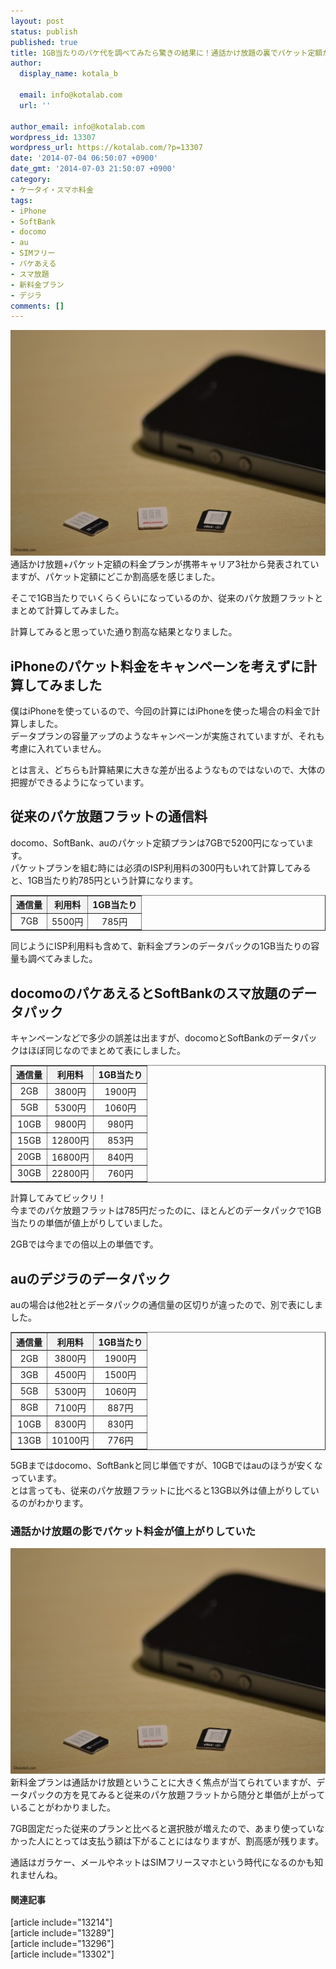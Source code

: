 ```yaml
---
layout: post
status: publish
published: true
title: 1GB当たりのパケ代を調べてみたら驚きの結果に！通話かけ放題の裏でパケット定額が値上がりしていた！
author:
  display_name: kotala_b

  email: info@kotalab.com
  url: ''

author_email: info@kotalab.com
wordpress_id: 13307
wordpress_url: https://kotalab.com/?p=13307
date: '2014-07-04 06:50:07 +0900'
date_gmt: '2014-07-03 21:50:07 +0900'
category:
- ケータイ・スマホ料金
tags:
- iPhone
- SoftBank
- docomo
- au
- SIMフリー
- パケあえる
- スマ放題
- 新料金プラン
- デジラ
comments: []
---
```

<p><img src="/wp-content/uploads/mobile-packet-cost-up_140704-546x361.jpg" alt="mobile-packet-cost-up_140704" width="546" height="361" class="alignnone size-large wp-image-13311" /><br />
通話かけ放題+パケット定額の料金プランが携帯キャリア3社から発表されていますが、パケット定額にどこか割高感を感じました。</p>
<p>そこで1GB当たりでいくらくらいになっているのか、従来のパケ放題フラットとまとめて計算してみました。</p>
<p>計算してみると思っていた通り割高な結果となりました。<br />
</p>
<!--more-->
<h2>iPhoneのパケット料金をキャンペーンを考えずに計算してみました</h2>
<p>僕はiPhoneを使っているので、今回の計算にはiPhoneを使った場合の料金で計算しました。<br />
データプランの容量アップのようなキャンペーンが実施されていますが、それも考慮に入れていません。</p>
<p>とは言え、どちらも計算結果に大きな差が出るようなものではないので、大体の把握ができるようになっています。</p>
<h2>従来のパケ放題フラットの通信料</h2>
<p>docomo、SoftBank、auのパケット定額プランは7GBで5200円になっています。<br />
パケットプランを組む時には必須のISP利用料の300円もいれて計算してみると、1GB当たり約785円という計算になります。</p>
<table border="1" width="100%" align="center">
<tbody>
<tr bgcolor="#f3f3f3" align="center">
<th>通信量</th>
<th>利用料</th>
<th>1GB当たり</th>
</tr>
<tr align="center">
<td>7GB</td>
<td>5500円</td>
<td>785円</td>
</tr>
</tbody>
</table>
<p>同じようにISP利用料も含めて、新料金プランのデータパックの1GB当たりの容量も調べてみました。</p>
<h2>docomoのパケあえるとSoftBankのスマ放題のデータパック</h2>
<p>キャンペーンなどで多少の誤差は出ますが、docomoとSoftBankのデータパックはほぼ同じなのでまとめて表にしました。</p>
<table border="1" width="100%" align="center">
<tbody>
<tr bgcolor="#f3f3f3" align="center">
<th>通信量</th>
<th>利用料</th>
<th>1GB当たり</th>
</tr>
<tr align="center">
<td>2GB</td>
<td>3800円</td>
<td>1900円</td>
</tr>
<tr align="center">
<td>5GB</td>
<td>5300円</td>
<td>1060円</td>
</tr>
<tr align="center">
<td>10GB</td>
<td>9800円</td>
<td>980円</td>
</tr>
<tr align="center">
<td>15GB</td>
<td>12800円</td>
<td>853円</td>
</tr>
<tr align="center">
<td>20GB</td>
<td>16800円</td>
<td>840円</td>
</tr>
<tr align="center">
<td>30GB</td>
<td>22800円</td>
<td>760円</td>
</tr>
</tbody>
</table>
<p>計算してみてビックリ！<br />
今までのパケ放題フラットは785円だったのに、<span class="b">ほとんどのデータパックで1GB当たりの単価が値上がり</span>していました。</p>
<p>2GBでは今までの倍以上の単価です。</p>
<h2>auのデジラのデータパック</h2>
<p>auの場合は他2社とデータパックの通信量の区切りが違ったので、別で表にしました。</p>
<table border="1" width="100%" align="center">
<tbody>
<tr bgcolor="#f3f3f3" align="center">
<th>通信量</th>
<th>利用料</th>
<th>1GB当たり</th>
</tr>
<tr align="center">
<td>2GB</td>
<td>3800円</td>
<td>1900円</td>
</tr>
<tr align="center">
<td>3GB</td>
<td>4500円</td>
<td>1500円</td>
</tr>
<tr align="center">
<td>5GB</td>
<td>5300円</td>
<td>1060円</td>
</tr>
<tr align="center">
<td>8GB</td>
<td>7100円</td>
<td>887円</td>
</tr>
<tr align="center">
<td>10GB</td>
<td>8300円</td>
<td>830円</td>
</tr>
<tr align="center">
<td>13GB</td>
<td>10100円</td>
<td>776円</td>
</tr>
</tbody>
</table>
<p>5GBまではdocomo、SoftBankと同じ単価ですが、10GBではauのほうが安くなっています。<br />
とは言っても、従来のパケ放題フラットに比べると13GB以外は値上がりしているのがわかります。</p>
<h3>通話かけ放題の影でパケット料金が値上がりしていた</h3>
<p><img src="/wp-content/uploads/mobile-packet-cost-up_140704-546x361.jpg" alt="mobile-packet-cost-up_140704" width="546" height="361" class="alignnone size-large wp-image-13311" /><br />
新料金プランは通話かけ放題ということに大きく焦点が当てられていますが、データパックの方を見てみると従来のパケ放題フラットから随分と単価が上がっていることがわかりました。</p>
<p>7GB固定だった従来のプランと比べると選択肢が増えたので、あまり使っていなかった人にとっては支払う額は下がることにはなりますが、割高感が残ります。</p>
<p>通話はガラケー、メールやネットはSIMフリースマホという時代になるのかも知れませんね。</p>
<h4 class="rel">関連記事</h4>
<p>[article include="13214"]<br />
[article include="13289"]<br />
[article include="13296"]<br />
[article include="13302"]</p>
